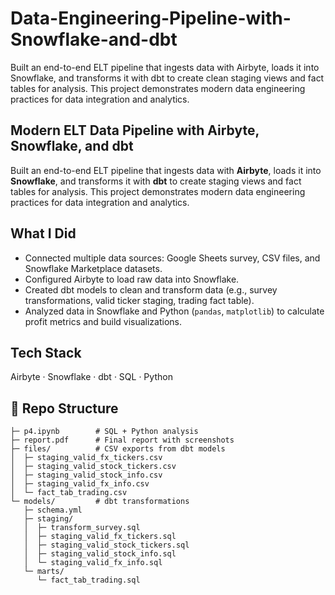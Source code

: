 # Data-Engineering-Pipeline-with-Snowflake-and-dbt
Built an end-to-end ELT pipeline that ingests data with Airbyte, loads it into Snowflake, and transforms it with dbt to create clean staging views and fact tables for analysis. This project demonstrates modern data engineering practices for data integration and analytics.


## Modern ELT Data Pipeline with Airbyte, Snowflake, and dbt

Built an end-to-end ELT pipeline that ingests data with **Airbyte**, loads it into **Snowflake**, and transforms it with **dbt** to create staging views and fact tables for analysis. This project demonstrates modern data engineering practices for data integration and analytics.

## What I Did
- Connected multiple data sources: Google Sheets survey, CSV files, and Snowflake Marketplace datasets.  
- Configured Airbyte to load raw data into Snowflake.  
- Created dbt models to clean and transform data (e.g., survey transformations, valid ticker staging, trading fact table).  
- Analyzed data in Snowflake and Python (`pandas`, `matplotlib`) to calculate profit metrics and build visualizations.  

## Tech Stack
Airbyte · Snowflake · dbt · SQL · Python  

## 📂 Repo Structure
```p4-elt-pipeline/
├─ p4.ipynb        # SQL + Python analysis
├─ report.pdf      # Final report with screenshots
├─ files/          # CSV exports from dbt models
│  ├─ staging_valid_fx_tickers.csv
│  ├─ staging_valid_stock_tickers.csv
│  ├─ staging_valid_stock_info.csv
│  ├─ staging_valid_fx_info.csv
│  └─ fact_tab_trading.csv
└─ models/         # dbt transformations
   ├─ schema.yml
   ├─ staging/
   │  ├─ transform_survey.sql
   │  ├─ staging_valid_fx_tickers.sql
   │  ├─ staging_valid_stock_tickers.sql
   │  ├─ staging_valid_stock_info.sql
   │  └─ staging_valid_fx_info.sql
   └─ marts/
      └─ fact_tab_trading.sql
```

